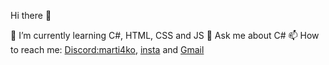 Hi there 👋


🌱 I’m currently learning C#, HTML, CSS and JS
💬 Ask me about C#
📫 How to reach me: [Discord:marti4ko](https://discord.com/channels/@me), [insta](https://www.instagram.com/donchev07) and [Gmail](https://mail.google.com/mail/marti4ko.business@gmail.com)
